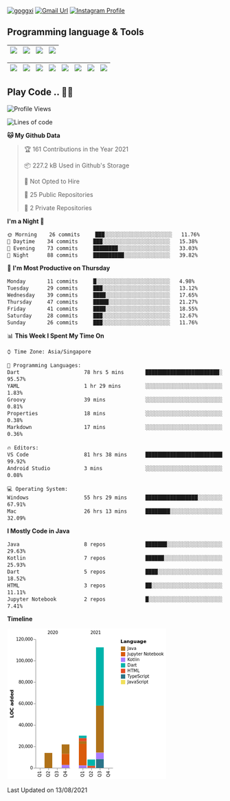 [![goggxi](https://img.shields.io/badge/Portofolio-Goggxi-orange)](https://goggxi.github.io)
[![Gmail Url](https://img.shields.io/twitter/url?label=Goggxi@gmail.com&logo=gmail&style=social&url=http%3A%2F%2Fmailto%3Acontact.Goggxi@gmail.com)](mailto:Goggxi@gmail.com) [![Instagram Profile](https://img.shields.io/twitter/url?label=moh_rifkan&logo=instagram&style=social&url=https://www.instagram.com/moh_rifkan/)](https://www.instagram.com/moh_rifkan/)

## Programming language & Tools
| [<img src="https://cdn.svgporn.com/logos/java.svg" width="50">]() |[<img src="https://cdn.svgporn.com/logos/kotlin.svg" width="50">]() | [<img src="https://cdn.svgporn.com/logos/dart.svg" width="50">]() | [<img src="https://cdn.svgporn.com/logos/python.svg" width="50">]() |
|---|---|---|---|

| [<img src=https://lh3.googleusercontent.com/6n8UeRbQwQV1TPp1WgpWjciVkO0um_oDNSbnAqvYRCDAebCfv22RkgwPxkwRkV6aNHi98r9gyFsfOT2pbCMCeXBbIp-5vOqSrOnhbw width="50">]() | [<img src="https://cdn.svgporn.com/logos/flutter.svg" width="50">]() | [<img src="https://cdn.svgporn.com/logos/jupyter.svg" width="50">]() | [<img src="https://cdn.svgporn.com/logos/mysql.svg" width="50">]() | <img src="https://cdn.svgporn.com/logos/postgresql.svg" width="50"/> | <img src="https://cdn.svgporn.com/logos/firebase.svg" width="50"/> | <img src="https://cdn.svgporn.com/logos/spring-icon.svg" width="50"/> | <img src="https://cncf-branding.netlify.app/img/projects/grpc/horizontal/color/grpc-horizontal-color.svg" width="50"/>
|-----|----|----|----|----|----|----|----|


## Play Code .. 💬🚀

<!--START_SECTION:waka-->
![Profile Views](http://img.shields.io/badge/Profile%20Views-0-blue)

![Lines of code](https://img.shields.io/badge/From%20Hello%20World%20I%27ve%20Written-186061%20lines%20of%20code-blue)

**🐱 My Github Data** 

> 🏆 161 Contributions in the Year 2021
 > 
> 📦 227.2 kB Used in Github's Storage 
 > 
> 🚫 Not Opted to Hire
 > 
> 📜 25 Public Repositories 
 > 
> 🔑 2 Private Repositories  
 > 
**I'm a Night 🦉** 

```text
🌞 Morning    26 commits     ███░░░░░░░░░░░░░░░░░░░░░░   11.76% 
🌆 Daytime    34 commits     ███░░░░░░░░░░░░░░░░░░░░░░   15.38% 
🌃 Evening    73 commits     ████████░░░░░░░░░░░░░░░░░   33.03% 
🌙 Night      88 commits     ██████████░░░░░░░░░░░░░░░   39.82%

```
📅 **I'm Most Productive on Thursday** 

```text
Monday       11 commits     █░░░░░░░░░░░░░░░░░░░░░░░░   4.98% 
Tuesday      29 commits     ███░░░░░░░░░░░░░░░░░░░░░░   13.12% 
Wednesday    39 commits     ████░░░░░░░░░░░░░░░░░░░░░   17.65% 
Thursday     47 commits     █████░░░░░░░░░░░░░░░░░░░░   21.27% 
Friday       41 commits     ████░░░░░░░░░░░░░░░░░░░░░   18.55% 
Saturday     28 commits     ███░░░░░░░░░░░░░░░░░░░░░░   12.67% 
Sunday       26 commits     ███░░░░░░░░░░░░░░░░░░░░░░   11.76%

```


📊 **This Week I Spent My Time On** 

```text
⌚︎ Time Zone: Asia/Singapore

💬 Programming Languages: 
Dart                     78 hrs 5 mins       ████████████████████████░   95.57% 
YAML                     1 hr 29 mins        ░░░░░░░░░░░░░░░░░░░░░░░░░   1.83% 
Groovy                   39 mins             ░░░░░░░░░░░░░░░░░░░░░░░░░   0.81% 
Properties               18 mins             ░░░░░░░░░░░░░░░░░░░░░░░░░   0.38% 
Markdown                 17 mins             ░░░░░░░░░░░░░░░░░░░░░░░░░   0.36%

🔥 Editors: 
VS Code                  81 hrs 38 mins      █████████████████████████   99.92% 
Android Studio           3 mins              ░░░░░░░░░░░░░░░░░░░░░░░░░   0.08%

💻 Operating System: 
Windows                  55 hrs 29 mins      █████████████████░░░░░░░░   67.91% 
Mac                      26 hrs 13 mins      ████████░░░░░░░░░░░░░░░░░   32.09%

```

**I Mostly Code in Java** 

```text
Java                     8 repos             ███████░░░░░░░░░░░░░░░░░░   29.63% 
Kotlin                   7 repos             ██████░░░░░░░░░░░░░░░░░░░   25.93% 
Dart                     5 repos             ████░░░░░░░░░░░░░░░░░░░░░   18.52% 
HTML                     3 repos             ██░░░░░░░░░░░░░░░░░░░░░░░   11.11% 
Jupyter Notebook         2 repos             █░░░░░░░░░░░░░░░░░░░░░░░░   7.41%

```


**Timeline**

![Chart not found](https://raw.githubusercontent.com/Goggxi/Goggxi/main/charts/bar_graph.png) 


 Last Updated on 13/08/2021
<!--END_SECTION:waka-->
